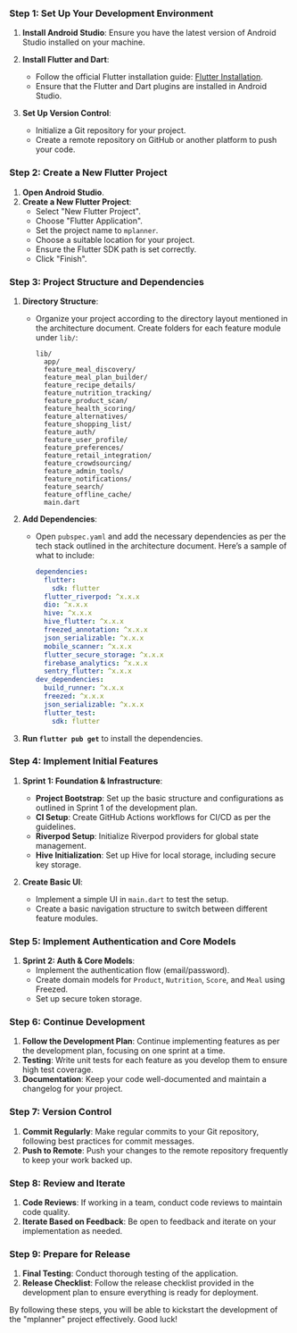 ### Step 1: Set Up Your Development Environment

1. **Install Android Studio**: Ensure you have the latest version of Android Studio installed on your machine.

2. **Install Flutter and Dart**: 
   - Follow the official Flutter installation guide: [Flutter Installation](https://flutter.dev/docs/get-started/install).
   - Ensure that the Flutter and Dart plugins are installed in Android Studio.

3. **Set Up Version Control**: 
   - Initialize a Git repository for your project.
   - Create a remote repository on GitHub or another platform to push your code.

### Step 2: Create a New Flutter Project

1. **Open Android Studio**.
2. **Create a New Flutter Project**:
   - Select "New Flutter Project".
   - Choose "Flutter Application".
   - Set the project name to `mplanner`.
   - Choose a suitable location for your project.
   - Ensure the Flutter SDK path is set correctly.
   - Click "Finish".

### Step 3: Project Structure and Dependencies

1. **Directory Structure**: 
   - Organize your project according to the directory layout mentioned in the architecture document. Create folders for each feature module under `lib/`:
     ```
     lib/
       app/
       feature_meal_discovery/
       feature_meal_plan_builder/
       feature_recipe_details/
       feature_nutrition_tracking/
       feature_product_scan/
       feature_health_scoring/
       feature_alternatives/
       feature_shopping_list/
       feature_auth/
       feature_user_profile/
       feature_preferences/
       feature_retail_integration/
       feature_crowdsourcing/
       feature_admin_tools/
       feature_notifications/
       feature_search/
       feature_offline_cache/
       main.dart
     ```

2. **Add Dependencies**: 
   - Open `pubspec.yaml` and add the necessary dependencies as per the tech stack outlined in the architecture document. Here’s a sample of what to include:
     ```yaml
     dependencies:
       flutter:
         sdk: flutter
       flutter_riverpod: ^x.x.x
       dio: ^x.x.x
       hive: ^x.x.x
       hive_flutter: ^x.x.x
       freezed_annotation: ^x.x.x
       json_serializable: ^x.x.x
       mobile_scanner: ^x.x.x
       flutter_secure_storage: ^x.x.x
       firebase_analytics: ^x.x.x
       sentry_flutter: ^x.x.x
     dev_dependencies:
       build_runner: ^x.x.x
       freezed: ^x.x.x
       json_serializable: ^x.x.x
       flutter_test:
         sdk: flutter
     ```

3. **Run `flutter pub get`** to install the dependencies.

### Step 4: Implement Initial Features

1. **Sprint 1: Foundation & Infrastructure**:
   - **Project Bootstrap**: Set up the basic structure and configurations as outlined in Sprint 1 of the development plan.
   - **CI Setup**: Create GitHub Actions workflows for CI/CD as per the guidelines.
   - **Riverpod Setup**: Initialize Riverpod providers for global state management.
   - **Hive Initialization**: Set up Hive for local storage, including secure key storage.

2. **Create Basic UI**:
   - Implement a simple UI in `main.dart` to test the setup.
   - Create a basic navigation structure to switch between different feature modules.

### Step 5: Implement Authentication and Core Models

1. **Sprint 2: Auth & Core Models**:
   - Implement the authentication flow (email/password).
   - Create domain models for `Product`, `Nutrition`, `Score`, and `Meal` using Freezed.
   - Set up secure token storage.

### Step 6: Continue Development

1. **Follow the Development Plan**: Continue implementing features as per the development plan, focusing on one sprint at a time.
2. **Testing**: Write unit tests for each feature as you develop them to ensure high test coverage.
3. **Documentation**: Keep your code well-documented and maintain a changelog for your project.

### Step 7: Version Control

1. **Commit Regularly**: Make regular commits to your Git repository, following best practices for commit messages.
2. **Push to Remote**: Push your changes to the remote repository frequently to keep your work backed up.

### Step 8: Review and Iterate

1. **Code Reviews**: If working in a team, conduct code reviews to maintain code quality.
2. **Iterate Based on Feedback**: Be open to feedback and iterate on your implementation as needed.

### Step 9: Prepare for Release

1. **Final Testing**: Conduct thorough testing of the application.
2. **Release Checklist**: Follow the release checklist provided in the development plan to ensure everything is ready for deployment.

By following these steps, you will be able to kickstart the development of the "mplanner" project effectively. Good luck!